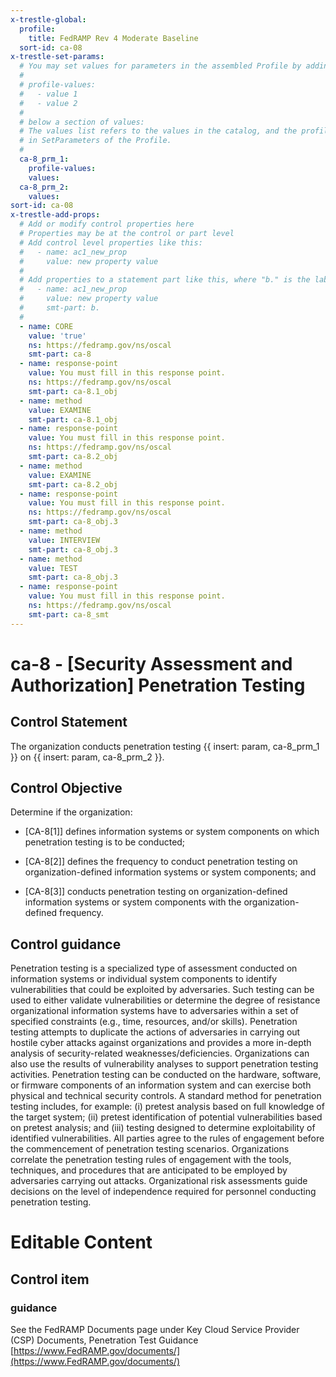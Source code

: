 ```yaml
---
x-trestle-global:
  profile:
    title: FedRAMP Rev 4 Moderate Baseline
  sort-id: ca-08
x-trestle-set-params:
  # You may set values for parameters in the assembled Profile by adding
  #
  # profile-values:
  #   - value 1
  #   - value 2
  #
  # below a section of values:
  # The values list refers to the values in the catalog, and the profile-values represent values
  # in SetParameters of the Profile.
  #
  ca-8_prm_1:
    profile-values:
    values:
  ca-8_prm_2:
    values:
sort-id: ca-08
x-trestle-add-props:
  # Add or modify control properties here
  # Properties may be at the control or part level
  # Add control level properties like this:
  #   - name: ac1_new_prop
  #     value: new property value
  #
  # Add properties to a statement part like this, where "b." is the label of the target statement part
  #   - name: ac1_new_prop
  #     value: new property value
  #     smt-part: b.
  #
  - name: CORE
    value: 'true'
    ns: https://fedramp.gov/ns/oscal
    smt-part: ca-8
  - name: response-point
    value: You must fill in this response point.
    ns: https://fedramp.gov/ns/oscal
    smt-part: ca-8.1_obj
  - name: method
    value: EXAMINE
    smt-part: ca-8.1_obj
  - name: response-point
    value: You must fill in this response point.
    ns: https://fedramp.gov/ns/oscal
    smt-part: ca-8.2_obj
  - name: method
    value: EXAMINE
    smt-part: ca-8.2_obj
  - name: response-point
    value: You must fill in this response point.
    ns: https://fedramp.gov/ns/oscal
    smt-part: ca-8_obj.3
  - name: method
    value: INTERVIEW
    smt-part: ca-8_obj.3
  - name: method
    value: TEST
    smt-part: ca-8_obj.3
  - name: response-point
    value: You must fill in this response point.
    ns: https://fedramp.gov/ns/oscal
    smt-part: ca-8_smt
---
```


# ca-8 - \[Security Assessment and Authorization\] Penetration Testing

## Control Statement

The organization conducts penetration testing {{ insert: param, ca-8_prm_1 }} on {{ insert: param, ca-8_prm_2 }}.

## Control Objective

Determine if the organization:

- \[CA-8[1]\] defines information systems or system components on which penetration testing is to be conducted;

- \[CA-8[2]\] defines the frequency to conduct penetration testing on organization-defined information systems or system components; and

- \[CA-8[3]\] conducts penetration testing on organization-defined information systems or system components with the organization-defined frequency.

## Control guidance

Penetration testing is a specialized type of assessment conducted on information systems or individual system components to identify vulnerabilities that could be exploited by adversaries. Such testing can be used to either validate vulnerabilities or determine the degree of resistance organizational information systems have to adversaries within a set of specified constraints (e.g., time, resources, and/or skills). Penetration testing attempts to duplicate the actions of adversaries in carrying out hostile cyber attacks against organizations and provides a more in-depth analysis of security-related weaknesses/deficiencies. Organizations can also use the results of vulnerability analyses to support penetration testing activities. Penetration testing can be conducted on the hardware, software, or firmware components of an information system and can exercise both physical and technical security controls. A standard method for penetration testing includes, for example: (i) pretest analysis based on full knowledge of the target system; (ii) pretest identification of potential vulnerabilities based on pretest analysis; and (iii) testing designed to determine exploitability of identified vulnerabilities. All parties agree to the rules of engagement before the commencement of penetration testing scenarios. Organizations correlate the penetration testing rules of engagement with the tools, techniques, and procedures that are anticipated to be employed by adversaries carrying out attacks. Organizational risk assessments guide decisions on the level of independence required for personnel conducting penetration testing.

# Editable Content

<!-- Make additions and edits below -->
<!-- The above represents the contents of the control as received by the profile, prior to additions. -->
<!-- If the profile makes additions to the control, they will appear below. -->
<!-- The above markdown may not be edited but you may edit the content below, and/or introduce new additions to be made by the profile. -->
<!-- If there is a yaml header at the top, parameter values may be edited. Use --set-parameters to incorporate the changes during assembly. -->
<!-- The content here will then replace what is in the profile for this control, after running profile-assemble. -->
<!-- The added parts in the profile for this control are below.  You may edit them and/or add new ones. -->
<!-- Each addition must have a heading either of the form ## Control my_addition_name -->
<!-- or ## Part a. (where the a. refers to one of the control statement labels.) -->
<!-- "## Control" parts are new parts added after the statement part. -->
<!-- "## Part" parts are new parts added into the top-level statement part with that label. -->
<!-- Subparts may be added with nested hash levels of the form ### My Subpart Name -->
<!-- underneath the parent ## Control or ## Part being added -->
<!-- See https://ibm.github.io/compliance-trestle/tutorials/ssp_profile_catalog_authoring/ssp_profile_catalog_authoring for guidance. -->

## Control item

### guidance

See the FedRAMP Documents page under Key Cloud Service Provider (CSP) Documents, Penetration Test Guidance [https://www.FedRAMP.gov/documents/](https://www.FedRAMP.gov/documents/)
